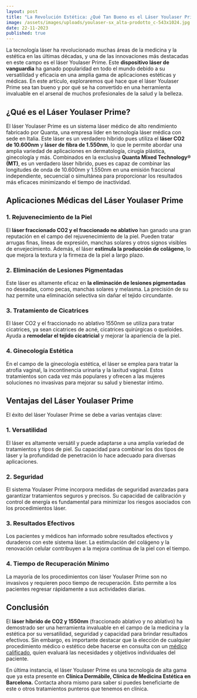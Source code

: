```yaml
---
layout: post
title: "La Revolución Estética: ¿Qué Tan Bueno es el Láser Youlaser Prime?"
image: /assets/images/uploads/youlaser-sx_alta-prodotto_c-543x1024.jpg
date: 22-11-2023
published: true
---
```

La tecnología láser ha revolucionado muchas áreas de la medicina y la estética en las últimas décadas, y una de las innovaciones más destacadas en este campo es el láser Youlaser Prime. Este **dispositivo láser de vanguardia** ha ganado popularidad en todo el mundo debido a su versatilidad y eficacia en una amplia gama de aplicaciones estéticas y médicas. En este artículo, exploraremos qué hace que el láser Youlaser Prime sea tan bueno y por qué se ha convertido en una herramienta invaluable en el arsenal de muchos profesionales de la salud y la belleza.

## ¿Qué es el Láser Youlaser Prime?

El láser Youlaser Prime es un sistema láser médico de alto rendimiento fabricado por Quanta, una empresa líder en tecnología láser médica con sede en Italia. Este láser es un verdadero híbrido pues utiliza el **láser CO2 de 10.600nm** y **láser de fibra de 1.550nm**, lo que le permite abordar una amplia variedad de aplicaciones en dermatología, cirugía plástica, ginecología  y más. Combinados en la exclusiva **Quanta Mixed Technology® (MT)**, es un verdadero láser híbrido, pues es capaz de combinar las longitudes de onda de 10.600nm y 1.550nm en una emisión fraccional independiente, secuencial o simultánea para proporcionar los resultados más eficaces minimizando el tiempo de inactividad. 

## Aplicaciones Médicas del Láser Youlaser Prime

### 1. Rejuvenecimiento de la Piel

El **láser fraccionado CO2 y el fraccionado no ablativo**  han ganado una gran reputación en el campo del rejuvenecimiento de la piel. Pueden tratar arrugas finas, líneas de expresión, manchas solares y otros signos visibles de envejecimiento. Además, el láser **estimula la producción de colágeno**, lo que mejora la textura y la firmeza de la piel a largo plazo.

### 2. Eliminación de Lesiones Pigmentadas

Este láser es altamente eficaz en **la eliminación de lesiones pigmentadas** no deseadas, como pecas, manchas solares y melasma. La precisión de su haz permite una eliminación selectiva sin dañar el tejido circundante.

### 3. Tratamiento de Cicatrices

El láser CO2 y el fraccionado no ablativo 1550nm se utiliza para tratar cicatrices, ya sean cicatrices de acné, cicatrices quirúrgicas o queloides. Ayuda a **remodelar el tejido cicatricial** y mejorar la apariencia de la piel.

### 4. Ginecología Estética

En el campo de la ginecología estética, el láser  se emplea para tratar la atrofia vaginal, la incontinencia urinaria y la laxitud vaginal. Estos tratamientos son cada vez más populares y ofrecen a las mujeres soluciones no invasivas para mejorar su salud y bienestar íntimo.

## Ventajas del Láser Youlaser Prime

El éxito del láser Youlaser Prime se debe a varias ventajas clave:

### 1. Versatilidad

El láser es altamente versátil y puede adaptarse a una amplia variedad de tratamientos y tipos de piel. Su capacidad para combinar los dos tipos de láser y la profundidad de penetración lo hace adecuado para diversas aplicaciones.

### 2. Seguridad

El sistema Youlaser Prime incorpora medidas de seguridad avanzadas para garantizar tratamientos seguros y precisos. Su capacidad de calibración y control de energía es fundamental para minimizar los riesgos asociados con los procedimientos láser.

### 3. Resultados Efectivos

Los pacientes y médicos han informado sobre resultados efectivos y duraderos con este sistema láser. La estimulación del colágeno y la renovación celular contribuyen a la mejora continua de la piel con el tiempo.

### 4. Tiempo de Recuperación Mínimo

La mayoría de los procedimientos con láser Youlaser Prime son no invasivos y requieren poco tiempo de recuperación. Esto permite a los pacientes regresar rápidamente a sus actividades diarias.

## Conclusión

El **láser híbrido de CO2 y 1550nm** (fraccionado ablativo y no ablativo) ha demostrado ser una herramienta invaluable en el campo de la medicina y la estética por su versatilidad, seguridad y capacidad para brindar resultados efectivos. Sin embargo, es importante destacar que la elección de cualquier procedimiento médico o estético debe hacerse en consulta con un [médico calificado](https://www.dermabile.es/vanessa-martins), quien evaluará las necesidades y objetivos individuales del paciente.

En última instancia, el láser Youlaser Prime es una tecnología de alta gama que ya esta presente en **Clínica Dermábile, Clínica de Medicina Estética en Barcelona.** Contacta ahora mismo para saber si puedes beneficiarte de este o otros tratamientos punteros que tenemos en clínica.
